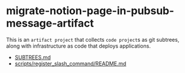 # migrate-notion-page-in-pubsub-message-artifact

This is an `artifact project` that collects `code project`s as git subtrees, along with infrastructure as code that deploys applications.

- [SUBTREES.md](.subtree/SUBTREES.md)
- [scripts/register_slash_command/README.md](scripts/register_slash_command/README.md)
